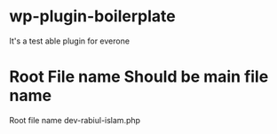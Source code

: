 # wp-plugin-boilerplate
It's a test able plugin for everone 

# Root File name Should be main file name 
Root file name dev-rabiul-islam.php 
